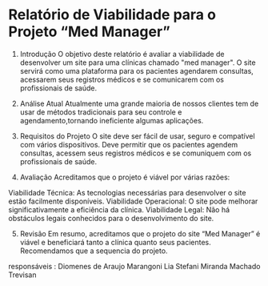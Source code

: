 # Relatório de Viabilidade para o Projeto  “Med Manager”
1. Introdução
O objetivo deste relatório é avaliar a viabilidade de desenvolver um site para uma clínicas chamado "med manager". O site servirá como
 uma plataforma para os pacientes agendarem consultas, acessarem seus registros médicos e se comunicarem com os profissionais de saúde.

2. Análise Atual
Atualmente uma grande maioria de nossos clientes tem de usar de métodos tradicionais para seu controle e agendamento,tornando ineficiente algumas aplicações.

3. Requisitos do Projeto
O site deve ser fácil de usar, seguro e compatível com vários dispositivos. Deve permitir que os pacientes agendem consultas, acessem seus registros médicos e se comuniquem com os profissionais de saúde.

4. Avaliação
Acreditamos que o projeto é viável por várias razões:

Viabilidade Técnica: As tecnologias necessárias para desenvolver o site estão facilmente disponíveis.
Viabilidade Operacional: O site pode melhorar significativamente a eficiência da clínica.
Viabilidade Legal: Não há obstáculos legais conhecidos para o desenvolvimento do site.

5. Revisão
Em resumo, acreditamos que o projeto do site “Med Manager” é viável e beneficiará tanto a clínica quanto seus pacientes. Recomendamos que a sequencia  do projeto.

responsáveis :
Diomenes de Araujo Marangoni
Lia Stefani Miranda Machado Trevisan 
